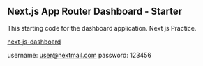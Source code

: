 ## Next.js App Router Dashboard - Starter

This starting code for the dashboard application. Next js Practice.

[next-js-dashboard](https://https://nextjs-dashboard-omega-topaz-46.vercel.app/)

username: user@nextmail.com
password: 123456
